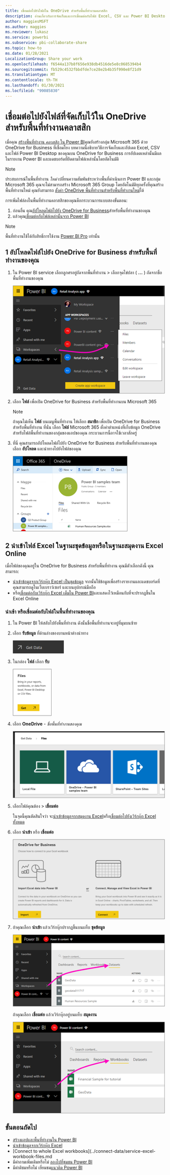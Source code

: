 ```yaml
---
title: เชื่อมต่อไปยังไฟล์ใน OneDrive สำหรับพื้นที่ทำงานคลาสสิก
description: อ่านเกี่ยวกับการจัดเก็บและการเชื่อมต่อกับไฟล์ Excel, CSV และ Power BI Desktop ของคุณบน OneDrive สำหรับพื้นที่ทำงานของ Power BI คลาสสิกของคุณ
author: maggiesMSFT
ms.author: maggies
ms.reviewer: lukasz
ms.service: powerbi
ms.subservice: pbi-collaborate-share
ms.topic: how-to
ms.date: 01/28/2021
LocalizationGroup: Share your work
ms.openlocfilehash: f6544a137b8f656e938db4516de5e8c0685394b4
ms.sourcegitcommit: fb529c4532fbbdfde7ce28e2b4b35f990e8f21d9
ms.translationtype: MT
ms.contentlocale: th-TH
ms.lasthandoff: 01/30/2021
ms.locfileid: "99085830"
---
```

# <a name="connect-to-files-stored-in-onedrive-for-a-classic-workspace"></a>เชื่อมต่อไปยังไฟล์ที่จัดเก็บไว้ใน OneDrive สำหรับพื้นที่ทำงานคลาสสิก
เมื่อคุณ [สร้างพื้นที่ทำงาน *คลาสสิก* ใน Power BI](service-create-workspaces.md)คุณยังสร้างกลุ่ม Microsoft 365 ด้วย OneDrive for Business ที่เชื่อมโยง บทความนี้อธิบายวิธีการจัดเก็บและอัปเดต Excel, CSV และไฟล์ Power BI Desktop ของคุณบน OneDrive for Business การอัปเดตเหล่านั้นมีผลในรายงาน Power BI และแดชบอร์ดที่ยึดตามไฟล์เหล่านั้นโดยอัตโนมัติ

> [!NOTE]
> ประสบการณ์ในพื้นที่ทำงาน *ใหม่* เปลี่ยนความสัมพันธ์ระหว่างพื้นที่ดำเนินการ Power BI และกลุ่ม Microsoft 365 คุณจะไม่สามารถสร้าง Microsoft 365 Group โดยอัตโนมัติทุกครั้งที่คุณสร้างพื้นที่ทำงานใหม่ คุณยังสามารถ [ตั้งค่า OneDrive พื้นที่ทำงานสำหรับพื้นที่ทำงานใหม่](service-create-the-new-workspaces.md#set-a-workspace-onedrive)ได้

การเพิ่มไฟล์ลงในพื้นที่ทำงานคลาสสิกของคุณคือกระบวนการแบบสองขั้นตอน: 

1. ก่อนอื่น คุณ[อัปโหลดไฟล์ไปยัง OneDrive for Business](#1-upload-files-to-the-onedrive-for-business-for-your-workspace)สำหรับพื้นที่ทำงานของคุณ
2. แล้วคุณ[เชื่อมต่อกับไฟล์เหล่านั้นจาก Power BI](#2-import-excel-files-as-datasets-or-as-excel-online-workbooks)

> [!NOTE]
> พื้นที่ทำงานใช้ได้กับสิทธิ์การใช้งาน [Power BI Pro](../fundamentals/service-features-license-type.md) เท่านั้น
> 

## <a name="1-upload-files-to-the-onedrive-for-business-for-your-workspace"></a>1 อัปโหลดไฟล์ไปยัง OneDrive for Business สำหรับพื้นที่ทำงานของคุณ
1. ใน Power BI service เลือกลูกศรอยู่ถัดจากพื้นที่ทำงาน > เลือกจุดไข่ปลา ( **...** ) ถัดจากชื่อพื้นที่ทำงานของคุณ 
   
   ![ภาพหน้าจอของพื้นที่ทำงาน Power BI ที่แสดงชื่อพื้นที่ทำงานที่เลือก](media/service-connect-to-files-in-app-workspace-onedrive-for-business/power-bi-app-ellipsis.png)
2. เลือก **ไฟล์** เพื่อเปิด OneDrive for Business สำหรับพื้นที่ทำงานบน Microsoft 365
   
   > [!NOTE]
   > ถ้าคุณไม่เห็น **ไฟล์** บนเมนูพื้นที่ทำงาน ให้เลือก **สมาชิก** เพื่อเปิด OneDrive for Business สำหรับพื้นที่ทำงาน ที่นั่น เลือก **ไฟล์** Microsoft 365 ตั้งค่าตำแหน่งที่เก็บข้อมูล OneDrive สำหรับไฟล์พื้นที่ทำงานของกลุ่มของแอปของคุณ กระบวนการนี้อาจใช้เวลาสักครู่
   > 
   > 
3. ที่นี่ คุณสามารถอัปโหลดไฟล์ไปยัง OneDrive for Business สำหรับพื้นที่ทำงานของคุณ เลือก **อัปโหลด** และนำทางไปยังไฟล์ของคุณ
   
   ![ภาพหน้าจอของ OneDrive for Business ที่แสดงวิธีการนำทางเพื่ออัปโหลดไฟล์](media/service-connect-to-files-in-app-workspace-onedrive-for-business/pbi_grpfilesonedrive.png)

## <a name="2-import-excel-files-as-datasets-or-as-excel-online-workbooks"></a>2 นำเข้าไฟล์ Excel ในฐานะชุดข้อมูลหรือในฐานะสมุดงาน Excel Online
เมื่อไฟล์ของคุณอยู่ใน OneDrive for Business สำหรับพื้นที่ทำงาน คุณมีตัวเลือกดังนี้ คุณสามารถ: 

* [นำเข้าข้อมูลจากเวิร์กบุ๊ก Excel เป็นชุดข้อมูล](../connect-data/service-get-data-from-files.md) จากนั้นใช้ข้อมูลเพื่อสร้างรายงานและแดชบอร์ดที่คุณสามารถดูในเว็บเบราว์เซอร์ และบนอุปกรณ์มือถือ
* หรือ[เชื่อมต่อกับเวิร์กบุ๊ก Excel เต็มใน Power BI](../connect-data/service-excel-workbook-files.md)และแสดงไว้เหมือนกับที่จะปรากฏขึ้นใน Excel Online

### <a name="import-or-connect-to-the-files-in-your-workspace"></a>นำเข้า หรือเชื่อมต่อกับไฟล์ในพื้นที่ทำงานของคุณ
1. ใน Power BI ให้สลับไปยังพื้นที่ทำงาน ดังนั้นชื่อพื้นที่ทำงานจะอยู่ที่มุมบนซ้าย 
2. เลือก **รับข้อมูล** ที่ด้านล่างของบานหน้าต่างนำทาง 
   
   ![ภาพหน้าจอของปุ่มรับข้อมูล ที่แสดงในบานหน้าต่างนำทาง](media/service-connect-to-files-in-app-workspace-onedrive-for-business/power-bi-app-get-data-button.png)
3. ในกล่อง **ไฟล์** เลือก **รับ**
   
   ![ภาพหน้าจอของกล่องโต้ตอบไฟล์ ที่แสดงปุ่มรับ](media/service-connect-to-files-in-app-workspace-onedrive-for-business/pbi_getfiles.png)
4. เลือก **OneDrive** - *ชื่อพื้นที่ทำงานของคุณ*
   
    ![ภาพหน้าจอของไทล์สามตัวเพื่อเลือกพื้นที่ทำงานของคุณ ที่แสดงไฟล์ภายในเครื่อง OneDrive และ SharePoint](media/service-connect-to-files-in-app-workspace-onedrive-for-business/pbi_grp_one_drive_shrpt.png)
5. เลือกไฟล์คุณต้อง > **เชื่อมต่อ**
   
    ในจุดนี้คุณตัดสินใจว่า จะ[นำเข้าข้อมูลจากสมุดงาน Excel](../connect-data/service-get-data-from-files.md)หรือ[เชื่อมต่อไปยังเวิร์กบุ๊ก Excel ทั้งหมด](../connect-data/service-excel-workbook-files.md)
6. เลือก **นำเข้า** หรือ **เชื่อมต่อ**
   
    ![ภาพหน้าจอของกล่องโต้ตอบ OneDrive for Business ที่แสดงนำเข้าจาก Excel หรือเชื่อมต่อกับ Excel](media/service-connect-to-files-in-app-workspace-onedrive-for-business/pbi_importexceldataorwholecrop.png)
7. ถ้าคุณเลือก **นำเข้า** แล้วเวิร์กบุ๊กปรากฏขึ้นบนแท็บ **ชุดข้อมูล** 
   
    ![ภาพหน้าจอของพื้นที่ทำงานใน Power BI ที่แสดงแท็บชุดข้อมูล](media/service-connect-to-files-in-app-workspace-onedrive-for-business/power-bi-app-excel-file-import.png)
   
    ถ้าคุณเลือก **เชื่อมต่อ** แล้วเวิร์กบุ๊กอยู่บนแท็บ **สมุดงาน**
   
    ![ภาพหน้าจอของพื้นที่ทำงานใน Power BI ที่แสดงแท็บสมุดงาน](media/service-connect-to-files-in-app-workspace-onedrive-for-business/power-bi-app-excel-file-connect.png)

## <a name="next-steps"></a>ขั้นตอนถัดไป
* [สร้างแอปและพื้นที่ทำงานใน Power BI](../collaborate-share/service-create-distribute-apps.md)
* [นำเข้าข้อมูลจากเวิร์กบุ๊ก Excel](../connect-data/service-get-data-from-files.md)
* [Connect to whole Excel workbooks](../connect-data/service-excel-workbook-files.md
* มีคำถามเพิ่มเติมหรือไม่ [ลองไปที่ชุมชน Power BI](https://community.powerbi.com/)
* มีคำติชมหรือไม่ เยี่ยมชม[แนวคิด Power BI](https://ideas.powerbi.com/forums/265200-power-bi)
